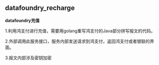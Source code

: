 ## datafoundry_recharge ##

**datafoundry充值**

1.利用鸿支付进行充值，需要用golang重写鸿支付的Java部分拼写报文的代码。

2.外部调用此服务接口，服务内部发送请求到鸿支付，返回鸿支付或者银联的界面。

3.报文内部涉及密钥加密

